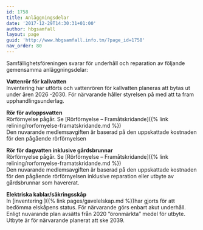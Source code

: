 ```yaml
---
id: 1758
title: Anläggningsdelar
date: '2017-12-29T14:30:31+01:00'
author: hbgsamfall
layout: page
guid: 'http://www.hbgsamfall.info.tm/?page_id=1758'
nav_order: 80
---
```


Samfällighetsföreningen svarar för underhåll och reparation av följande gemensamma anläggningsdelar:

**Vattenrör för kallvatten**  
Inventering har utförts och vattenrören för kallvatten planeras att bytas ut under åren 2026 -2030. För närvarande håller styrelsen på med att ta fram upphandlingsunderlag.

**Rör för avloppsvatten**  
Rörförnyelse pågår. Se [Rörförnyelse – Framåtskridande]({% link relining/rorfornyelse-framatskridande.md %})  
Den nuvarande medlemsavgiften är baserad på den uppskattade kostnaden för den pågående rörförnyelsen

**Rör för dagvatten inklusive gårdsbrunnar**  
Rörförnyelse pågår. Se [Rörförnyelse – Framåtskridande]({% link relining/rorfornyelse-framatskridande.md %})  
Den nuvarande medlemsavgiften är baserad på den uppskattade kostnaden för den pågående rörförnyelsen inklusive reparation eller utbyte av gårdsbrunnar som havererat.

**Elektriska kablar/säkringsskåp**  
In [inventering ]({% link pages/gavelelskap.md %})har gjorts för att bedömma elskåpens status. För närvarande görs enbart akut underhåll. Enligt nuvarande plan avsätts från 2020 ”öronmärkta” medel för utbyte. Utbyte är för närvarande planerat att ske 2039.
